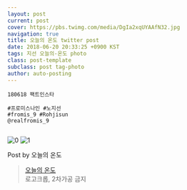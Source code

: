 ```yaml
---
layout: post
current: post
cover: https://pbs.twimg.com/media/DgIa2xqUYAAfN32.jpg
navigation: true
title: 오늘의 온도 twitter post
date: 2018-06-20 20:33:25 +0900 KST
tags: 지선 오늘의-온도 photo
class: post-template
subclass: post tag-photo
author: auto-posting
---
```


```  
180618 팩트인스타   
  
#프로미스나인 #노지선  
#fromis_9 #Rohjisun  
@realfromis_9  
  

```

![0](https://pbs.twimg.com/media/DgIa0stU8AUCPJ8.jpg)
![1](https://pbs.twimg.com/media/DgIa2xqUYAAfN32.jpg)


Post by 오늘의 온도

> [오늘의 온도](https://twitter.com/Temperature_98)  
> 로고크롭, 2차가공 금지